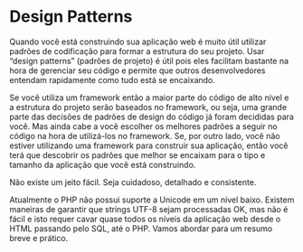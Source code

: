 # Design Patterns

Quando você está construindo sua aplicação web é muito útil utilizar padrões de codificação para formar a estrutura do seu projeto. Usar “design patterns” (padrões de projeto) é útil pois eles facilitam bastante na hora de gerenciar seu código e permite que outros desenvolvedores entendam rapidamente como tudo está se encaixando.

Se você utiliza um framework então a maior parte do código de alto nível e a estrutura do projeto serão baseados no framework, ou seja, uma grande parte das decisões de padrões de design do código já foram decididas para você. Mas ainda cabe a você escolher os melhores padrões a seguir no código na hora de utilizá-los no framework. Se, por outro lado, você não estiver utilizando uma framework para construir sua aplicação, então você terá que descobrir os padrões que melhor se encaixam para o tipo e tamanho da aplicação que você está construindo.

Não existe um jeito fácil. Seja cuidadoso, detalhado e consistente.

Atualmente o PHP não possui suporte a Unicode em um nível baixo. Existem maneiras de garantir que strings UTF-8 sejam processadas OK, mas não é fácil e isto requer cavar quase todos os níveis da aplicação web desde o HTML passando pelo SQL, até o PHP. Vamos abordar para um resumo breve e prático.


